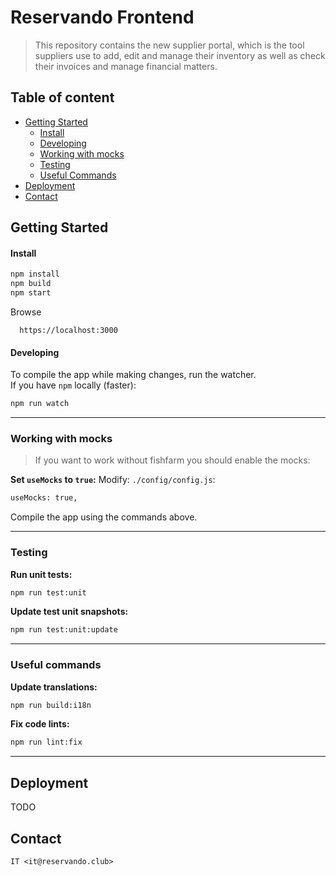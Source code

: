 # Reservando Frontend

> This repository contains the new supplier portal, which is the tool suppliers use to add, edit and manage their inventory as well as check their invoices and manage financial matters.

## Table of content

- [Getting Started](#getting-started)
  - [Install](#install)
  - [Developing](#developing)
  - [Working with mocks](#working-with-mocks)
  - [Testing](#testing)
  - [Useful Commands](#useful-commands)
- [Deployment](#deployment)
- [Contact](#contact)

## Getting Started

#### Install

```sh
npm install
npm build
npm start
```

Browse
```
  https://localhost:3000
```

#### Developing

To compile the app while making changes, run the watcher.  
If you have `npm` locally (faster):

```sh
npm run watch
```

---

### Working with mocks

> If you want to work without fishfarm you should enable the mocks:

**Set `useMocks` to `true`:**
Modify: `./config/config.js`:

```sh
useMocks: true,
```

Compile the app using the commands above.

---

### Testing

**Run unit tests:**

```sh
npm run test:unit
```

**Update test unit snapshots:**

```sh
npm run test:unit:update
```

---

### Useful commands

**Update translations:**

```sh
npm run build:i18n
```

**Fix code lints:**

```sh
npm run lint:fix
```

---

## Deployment
TODO

## Contact

```
IT <it@reservando.club>
```
